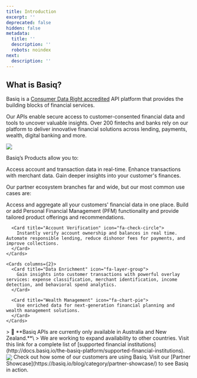 ```yaml
---
title: Introduction
excerpt: ''
deprecated: false
hidden: false
metadata:
  title: ''
  description: ''
  robots: noindex
next:
  description: ''
---
```

## What is Basiq?

Basiq is a [Consumer Data Right accredited](https://blog.basiq.io/basiq-launches-cdr-data-holder-and-data-recipient-solution/) API platform that provides the building blocks of financial services.

Our APIs enable secure access to customer-consented financial data and tools to uncover valuable insights. Over 200 fintechs and banks rely on our platform to deliver innovative financial solutions across lending, payments, wealth, digital banking and more.

<Image align="center" src="https://files.readme.io/362f2dea8e56f277d4835d66c648bc935cabe66c1d029d4a8ca6597e08f38020-cc54ca2-DevHub_01.png" />

Basiq’s Products allow you to:

<Cards columns={3}>
  <Card title="Connect" icon="fa-link">
    Access account and transaction data in real-time.
  </Card>

  <Card title="Enrich" icon="fa-chart-line">
    Enhance transactions with merchant data.
  </Card>

  <Card title="Discover" icon="fa-search">
    Gain deeper insights into your customer's finances.
  </Card>
</Cards>

Our partner ecosystem branches far and wide, but our most common use cases are:

<Tabs>
  <Tab title="Use Cases">
    <Cards columns={2}>
      <Card title="Account Aggregation" icon="fa-database">
        Access and aggregate all your customers' financial data in one place. Build or add Personal Financial Management (PFM) functionality and provide tailored product offerings and recommendations.
      </Card>

      <Card title="Account Verification" icon="fa-check-circle">
        Instantly verify account ownership and balances in real time. Automate responsible lending, reduce dishonor fees for payments, and improve collections.
      </Card>
    </Cards>

    <Cards columns={2}>
      <Card title="Data Enrichment" icon="fa-layer-group">
        Gain insights into customer transactions with powerful overlay services: expense classification, merchant identification, income detection, and behavioral spend analytics.
      </Card>

      <Card title="Wealth Management" icon="fa-chart-pie">
        Use enriched data for next-generation financial planning and wealth management solutions.
      </Card>
    </Cards>
  </Tab>

  <Tab title="Supported Regions">
    > 🚧 **Basiq APIs are currently only available in Australia and New Zealand.**\
    > We are working to expand availability to other countries. Visit this link for a complete list of [supported financial institutions](http://docs.basiq.io/the-basiq-platform/supported-financial-institutions).
  </Tab>
</Tabs>

<Image align="center" src="https://files.readme.io/3ffe08e2896c59f766cdfecefee879f7c2bf4b25b2d83da3efb4cf56a7c277a1-c999063-DevHub_02.png" />

<Accordion title="Partner Showcase" icon="fa-users">
  Check out how some of our customers are using Basiq. Visit our [Partner Showcase](https://basiq.io/blog/category/partner-showcase/) to see Basiq in action.
</Accordion>